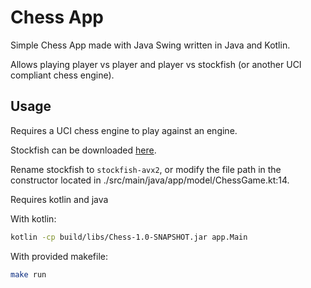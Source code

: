 # Chess App

Simple Chess App made with Java Swing written in Java and Kotlin.

Allows playing player vs player and player vs stockfish (or another UCI compliant chess engine).

## Usage

Requires a UCI chess engine to play against an engine.

Stockfish can be downloaded [here](https://stockfishchess.org/download/).

Rename stockfish to ```stockfish-avx2```, or modify the file path
in the constructor located in ./src/main/java/app/model/ChessGame.kt:14.

Requires kotlin and java

With kotlin:

```sh
kotlin -cp build/libs/Chess-1.0-SNAPSHOT.jar app.Main
```

With provided makefile:

```sh
make run
```

